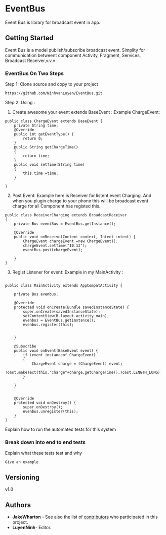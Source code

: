 # EventBus
Event Bus is library for broadcast event in app.

## Getting Started

Event Bus is a model publish/subscribe broadcast event.
Simplity for communication betweent component Activity, Fragment, Services, Broadcast Receiver,v.v.v

### EventBus On Two Steps

Step 1: Clone source and copy to your project

```
https://github.com/NinhvanLuyen/EventBus.git
```
Step 2: Using :

1. Create awesome your event extends BaseEvent :
Example ChargeEvent:
```
public class ChargeEvent extends BaseEvent {
    private String time;
    @Override
    public int getEventType() {
        return 0;
    }
    public String getChargeTime()
    {
        return time;
    }
    public void setTime(String time)
    {
        this.time =time;
    }

}
```
2. Post Event:
Example here is Receiver for listent event Charging. And when you plugin charge to your phone this will be broadcast event charge for all Component has registed this.
```
public class ReceiverCharging extends BroadcastReceiver
{
    private Bus eventBus = EventBus.getInstance();

    @Override
    public void onReceive(Context context, Intent intent) {
        ChargeEvent chargeEvent =new ChargeEvent();
        chargeEvent.setTime("10:13");
        eventBus.post(chargeEvent);

    }
}
```

3.  Regist Listener for event:
Example in my MainActivity :
```

public class MainActivity extends AppCompatActivity {

    private Bus evenbus;

    @Override
    protected void onCreate(Bundle savedInstanceState) {
        super.onCreate(savedInstanceState);
        setContentView(R.layout.activity_main);
        evenbus = EventBus.getInstance();
        evenbus.register(this);


    }

    @Subscribe
    public void onEvent(BaseEvent event) {
        if (event instanceof ChargeEvent)
        {
            ChargeEvent charge = (ChargeEvent) event;
            Toast.makeText(this,"charge"+charge.getChargeTime(),Toast.LENGTH_LONG).show();
        }

    }


    @Override
    protected void onDestroy() {
        super.onDestroy();
        evenbus.unregister(this);
    }
}
```

Explain how to run the automated tests for this system

### Break down into end to end tests

Explain what these tests test and why

```
Give an example
```

## Versioning

v1.0

## Authors

* **JakeWharton** - 
See also the list of [contributors](https://github.com/square/okio) who participated in this project.
* **LuyenNinh**- Editor.



